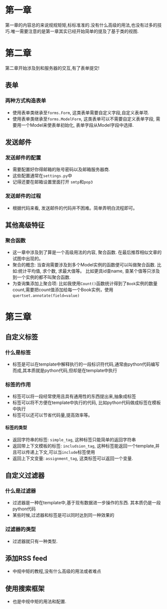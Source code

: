 # 第一章

第一章的内容总的来说规规矩矩,标标准准的.没有什么高级的用法,也没有过多的技巧.唯一需要注意的是第一章其实已经开始简单的提及了基于类的视图.


# 第二章 
第二章开始涉及到和服务器的交互,有了表单提交!

## 表单

### 两种方式构造表单

- 使用表单类继承至`forms.Form`, 这类表单需要自定义字段,自定义表单项.
- 使用表单类继承至`forms.ModelForm`, 这类表单可以不需要自定义表单字段, 需要用一个Model来使表单初始化, 表单字段从Model字段中选择.

## 发送邮件

### 发送邮件的配置

- 需要配置好你得邮箱的账号密码以及邮箱服务器商.
- 这些配置通常在`settings.py`中
- 记得还要在邮箱设置里面打开 `smtp`和`pop3`

### 发送邮件的过程

- 根据代码来看, 发送邮件的代码并不困难。简单弄明白流程即可。

## 其他高级特征

### 聚合函数

- 这一章中涉及到了算是一个高级用法的内容, 聚合函数. 在最后推荐相似文章的试图中出现的。
- 聚合的概念: 当查询需要涉及到多个Model实例的函数便可以叫做聚合函数. 比如:统计平均值, 求个数, 求最大值等。 比如更具id查name, 查某个值等只涉及到一个实例的都不叫聚合函数.
- 为查询集添加上聚合项: 比如我使用`Count()`函数统计得到了`Book`实例的数量count,需要把count值添加给每一个Book实例，使用`quertset.annotate(field=value)`


# 第三章

## 自定义标签


### 什么是标签

- 标签是可以在template中解释执行的一段标识符代码,通常由python代码编写而成,其本质就是python代码,但却是在template中执行

### 标签的作用

- 标签可以将一段经常使用且具有通用性的东西提出来,抽象成标签
- 标签可以将不方便在template中执行的代码, 比如python代码做成标签在模板中执行
- 标签可以还可以节省代码量,提高效率等。

#### 标签的类型

- 返回字符串的标签: `simple_tag`, 这种标签只能简单的返回字符串
- 返回带上下文模板的标签: `includsion_tag`, 这种标签能返回一个template,并且可以传递上下文,可以当`include`标签使用
- 返回上下文变量: `assignment_tag`, 这类标签可以返回一个变量.



## 自定义过滤器

### 什么是过滤器

- 过滤器是一种在template中,基于现有数据进一步操作的东西. 其本质仍是一段python代码
- 某些时候,过滤器和标签是可以同时达到同一种效果的

### 过滤器的类型

- 过滤器就只有一种类型.

## 添加RSS feed

- 中规中矩的教程,没有什么高级的用法或者难点

## 使用搜索框架

- 也是中规中矩的用法和配置.
